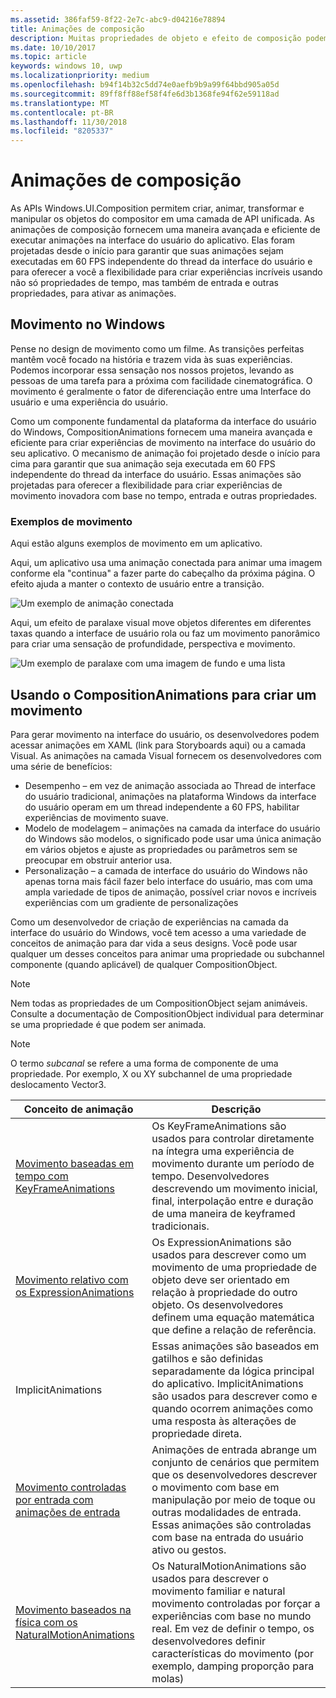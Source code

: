 ```yaml
---
ms.assetid: 386faf59-8f22-2e7c-abc9-d04216e78894
title: Animações de composição
description: Muitas propriedades de objeto e efeito de composição podem ser animadas usando animações de quadro chave e expressão permitindo que as propriedades de um elemento de interface do usuário mudem ao longo do tempo ou com base em um cálculo.
ms.date: 10/10/2017
ms.topic: article
keywords: windows 10, uwp
ms.localizationpriority: medium
ms.openlocfilehash: b94f14b32c5dd74e0aefb9b9a99f64bbd905a05d
ms.sourcegitcommit: 89ff8ff88ef58f4fe6d3b1368fe94f62e59118ad
ms.translationtype: MT
ms.contentlocale: pt-BR
ms.lasthandoff: 11/30/2018
ms.locfileid: "8205337"
---
```

# <a name="composition-animations"></a>Animações de composição

As APIs Windows.UI.Composition permitem criar, animar, transformar e manipular os objetos do compositor em uma camada de API unificada. As animações de composição fornecem uma maneira avançada e eficiente de executar animações na interface do usuário do aplicativo. Elas foram projetadas desde o início para garantir que suas animações sejam executadas em 60 FPS independente do thread da interface do usuário e para oferecer a você a flexibilidade para criar experiências incríveis usando não só propriedades de tempo, mas também de entrada e outras propriedades, para ativar as animações.

## <a name="motion-in-windows"></a>Movimento no Windows

Pense no design de movimento como um filme. As transições perfeitas mantêm você focado na história e trazem vida às suas experiências. Podemos incorporar essa sensação nos nossos projetos, levando as pessoas de uma tarefa para a próxima com facilidade cinematográfica. O movimento é geralmente o fator de diferenciação entre uma Interface do usuário e uma experiência do usuário.

Como um componente fundamental da plataforma da interface do usuário do Windows, CompositionAnimations fornecem uma maneira avançada e eficiente para criar experiências de movimento na interface do usuário do seu aplicativo. O mecanismo de animação foi projetado desde o início para cima para garantir que sua animação seja executada em 60 FPS independente do thread da interface do usuário. Essas animações são projetadas para oferecer a flexibilidade para criar experiências de movimento inovadora com base no tempo, entrada e outras propriedades.

### <a name="examples-of-motion"></a>Exemplos de movimento

Aqui estão alguns exemplos de movimento em um aplicativo.

Aqui, um aplicativo usa uma animação conectada para animar uma imagem conforme ela "continua" a fazer parte do cabeçalho da próxima página. O efeito ajuda a manter o contexto de usuário entre a transição.

![Um exemplo de animação conectada](images/animation/connected-animation-example.gif)

Aqui, um efeito de paralaxe visual move objetos diferentes em diferentes taxas quando a interface de usuário rola ou faz um movimento panorâmico para criar uma sensação de profundidade, perspectiva e movimento.

![Um exemplo de paralaxe com uma imagem de fundo e uma lista](images/animation/parallax-example.gif)

## <a name="using-compositionanimations-to-create-motion"></a>Usando o CompositionAnimations para criar um movimento

Para gerar movimento na interface do usuário, os desenvolvedores podem acessar animações em XAML (link para Storyboards aqui) ou a camada Visual. As animações na camada Visual fornecem os desenvolvedores com uma série de benefícios:

- Desempenho – em vez de animação associada ao Thread de interface do usuário tradicional, animações na plataforma Windows da interface do usuário operam em um thread independente a 60 FPS, habilitar experiências de movimento suave.
- Modelo de modelagem – animações na camada da interface do usuário do Windows são modelos, o significado pode usar uma única animação em vários objetos e ajuste as propriedades ou parâmetros sem se preocupar em obstruir anterior usa.
- Personalização – a camada de interface do usuário do Windows não apenas torna mais fácil fazer belo interface do usuário, mas com uma ampla variedade de tipos de animação, possível criar novos e incríveis experiências com um gradiente de personalizações

Como um desenvolvedor de criação de experiências na camada da interface do usuário do Windows, você tem acesso a uma variedade de conceitos de animação para dar vida a seus designs. Você pode usar qualquer um desses conceitos para animar uma propriedade ou subchannel componente (quando aplicável) de qualquer CompositionObject.

> [!NOTE]
> Nem todas as propriedades de um CompositionObject sejam animáveis. Consulte a documentação de CompositionObject individual para determinar se uma propriedade é que podem ser animada.

> [!NOTE]
> O termo _subcanal_ se refere a uma forma de componente de uma propriedade. Por exemplo, X ou XY subchannel de uma propriedade deslocamento Vector3.

| Conceito de animação | Descrição |
| ----------------- | ----------- |
| [Movimento baseadas em tempo com KeyFrameAnimations](time-animations.md)  | Os KeyFrameAnimations são usados para controlar diretamente na íntegra uma experiência de movimento durante um período de tempo. Desenvolvedores descrevendo um movimento inicial, final, interpolação entre e duração de uma maneira de keyframed tradicionais. |
| [Movimento relativo com os ExpressionAnimations](relation-animations.md)  | Os ExpressionAnimations são usados para descrever como um movimento de uma propriedade de objeto deve ser orientado em relação à propriedade do outro objeto. Os desenvolvedores definem uma equação matemática que define a relação de referência. |
| ImplicitAnimations | Essas animações são baseados em gatilhos e são definidas separadamente da lógica principal do aplicativo. ImplicitAnimations são usados para descrever como e quando ocorrem animações como uma resposta às alterações de propriedade direta. |
| [Movimento controladas por entrada com animações de entrada](input-driven-animations.md)  | Animações de entrada abrange um conjunto de cenários que permitem que os desenvolvedores descrever o movimento com base em manipulação por meio de toque ou outras modalidades de entrada. Essas animações são controladas com base na entrada do usuário ativo ou gestos. |
| [Movimento baseados na física com os NaturalMotionAnimations](natural-animations.md)  | Os NaturalMotionAnimations são usados para descrever o movimento familiar e natural movimento controladas por forçar a experiências com base no mundo real. Em vez de definir o tempo, os desenvolvedores definir características do movimento (por exemplo, damping proporção para molas) |